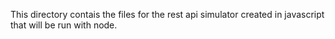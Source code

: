 This directory contais the files for the rest api simulator created in
javascript that will be run with node.

